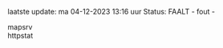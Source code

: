 laatste update: 
ma 04-12-2023 13:16   uur 
Status: FAALT - fout - 
<div class="service R">mapsrv</div><div class="service G">httpstat</div>